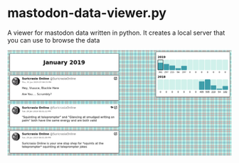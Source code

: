 # mastodon-data-viewer.py

A viewer for mastodon data written in python. It creates a local server that you can use to browse the data

![Screenshot](screenshot.png?raw=true)
